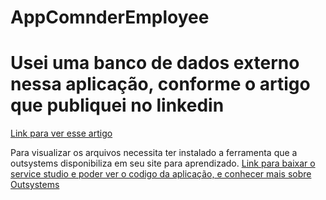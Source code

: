 # AppComnderEmployee
#
# 
# Usei uma banco de dados externo nessa aplicação, conforme o artigo que publiquei no linkedin
<a href="https://pt.linkedin.com/pulse/%C3%A9-poss%C3%ADvel-usar-seu-banco-de-dados-azure-com-sua-entenda-fernando">Link para ver esse artigo</a>

Para visualizar os arquivos necessita ter instalado a ferramenta que a outsystems disponibiliza em seu site para aprendizado.
<a href="https://www.outsystems.com/">Link para baixar o service studio e poder ver o codigo da aplicação, e conhecer mais sobre Outsystems </a>
